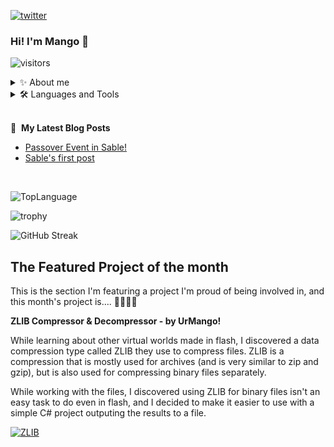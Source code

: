 
[![twitter](https://img.shields.io/twitter/follow/_NoamRaz_?logo=twitter&style=for-the-badge)](https://twitter.com/_NoamRaz_) 
### Hi! I'm Mango 👋
![visitors](https://visitor-badge.glitch.me/badge?page_id=UrMango)
<details>
 <summary>✨ About me</summary>
 <br/>
I'm a game developer & programmer, video editor and graphic designer, and the creator of:
</br>
</br>

[Sable World](https://sable.co.il) - a free, fun, and safe adventure world for kids and teenagers.

Programming for me is the freedom to make dreams a reality technologically.
I love learning and experiencing new languages and technological tools.
</details>

<details>
<summary>🛠️ Languages and Tools</summary>
 <br/>
Some of the technological tools and languages i'm experiencing with are:

**Languages:**
 - Assembly, C, C++, C#, JS, Python, SQL, Java and Lua.

**Tools:**
 - Unity, Node.js, HTML & CSS, HTML5, Git, MongoDB and WireShark.
</details>
<br/>

📕 &nbsp;**My Latest Blog Posts**
- [Passover Event in Sable!](https://sable.co.il/blog/post/6255d19a85b21c54e233b7a3)
- [Sable's first post](https://sable.co.il/blog/post/61e7e228d3d99dd3b3a1982b)

<br/>

![TopLanguage](https://github-readme-stats.vercel.app/api/top-langs/?username=UrMango&layout=compact&theme=dar)

![trophy](https://github-profile-trophy.vercel.app/?username=UrMango&theme=onedark)

![GitHub Streak](https://github-readme-streak-stats.herokuapp.com?user=UrMango&theme=dark&date_format=M%20j%5B%2C%20Y%5D&fire=00FF02)

## The Featured Project of the month
This is the section I'm featuring a project I'm proud of being involved in,
and this month's project is.... 🥁🥁🥁🥁

 **ZLIB Compressor & Decompressor - by UrMango!**
 
 While learning about other virtual worlds made in flash, I discovered a data compression type called ZLIB they use to compress files.
 ZLIB is a compression that is mostly used for archives (and is very similar to zip and gzip), but is also used for compressing binary files separately.

While working with the files, I discovered using ZLIB for binary files isn't an easy task to do even in flash, and I decided to make it easier to use with a simple C# project outputing the results to a file.

[![ZLIB](https://github-readme-stats.vercel.app/api/pin/?username=UrMango&repo=zlib-comp-decomp&theme=dark)](https://github.com/UrMango/zlib-comp-decomp)

